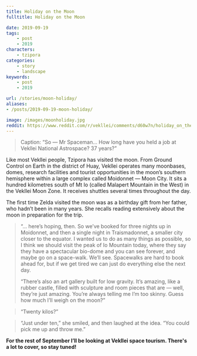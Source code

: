```yaml
---
title: Holiday on the Moon
fulltitle: Holiday on the Moon

date: 2019-09-19
tags:
    - post
    - 2019
characters:
    - tzipora
categories:
    - story
    - landscape
keywords:
    - post
    - 2019

url: /stories/moon-holiday/
aliases:
- /posts/2019-09-19-moon-holiday/

image: /images/moonholiday.jpg
reddit: https://www.reddit.com/r/vekllei/comments/d60w7n/holiday_on_the_moon/
---
```


>Caption: “So — Mr Spaceman… How long have you held a job at Vekllei National Astrospace? 37 years?”

Like most Vekllei people, Tzipora has visited the moon. From Ground Control on Earth in the district of Huay, Vekllei operates many moonbases, domes, research facilities and tourist opportunities in the moon’s southern hemisphere within a large complex called Moidonnet — Moon City. It sits a hundred kilometres south of Mt Io (called Malapert Mountain in the West) in the Vekllei Moon Zone. It receives shuttles several times throughout the day.

The first time Zelda visited the moon was as a birthday gift from her father, who hadn’t been in many years. She recalls reading extensively about the moon in preparation for the trip.

>“… here’s hoping, then. So we’ve booked for three nights up in Moidonnet, and then a single night in Traismadonnet, a smaller city closer to the equator. I wanted us to do as many things as possible, so I think we should visit the peak of Io Mountain today, where they say they have a spectacular bio-dome and you can see forever, and maybe go on a space-walk. We’ll see. Spacewalks are hard to book ahead for, but if we get tired we can just do everything else the next day.
>
>“There’s also an art gallery built for low gravity. It’s amazing, like a rubber castle, filled with sculpture and room pieces that are — well, they’re just amazing. You’re always telling me I’m too skinny. Guess how much I’ll weigh on the moon?”

>“Twenty kilos?”

>“Just under ten,” she smiled, and then laughed at the idea. “You could pick me up and throw me.”

**For the rest of September I’ll be looking at Vekllei space tourism. There's a lot to cover, so stay tuned!**
